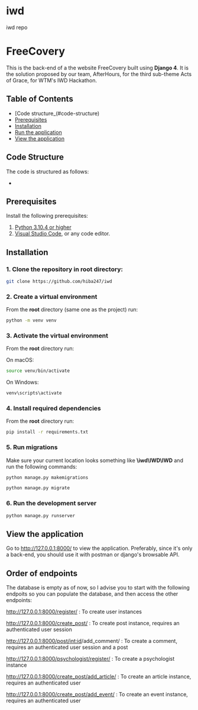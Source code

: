 # iwd
iwd repo
# FreeCovery

This is the back-end of a the website FreeCovery built using **Django 4**. It is the solution proposed by our team, AfterHours, for the third sub-theme Acts of Grace, for WTM's IWD Hackathon.



## Table of Contents 
- [Code structure_(#code-structure)
- [Prerequisites](#prerequisites)
- [Installation](#installation)
- [Run the application](#run-the-application)
- [View the application](#view-the-application)

## Code Structure

The code is structured as follows:

- 

## Prerequisites

Install the following prerequisites:

1. [Python 3.10.4 or higher](https://www.python.org/downloads/)
2. [Visual Studio Code](https://code.visualstudio.com/download), or any code editor.


## Installation
### 1. Clone the repository in root directory:
```bash
git clone https://github.com/hiba247/iwd
```

### 2. Create a virtual environment

From the **root** directory (same one as the project) run:

```bash
python -m venv venv
```

### 3. Activate the virtual environment

From the **root** directory run:

On macOS:

```bash
source venv/bin/activate
```

On Windows:

```bash
venv\scripts\activate
```

### 4. Install required dependencies

From the **root** directory run:

```bash
pip install -r requirements.txt
```

### 5. Run migrations

Make sure your current location looks something like **<your source>\iwd\IWD\IWD** and run the following commands:

```bash
python manage.py makemigrations
```
```bash
python manage.py migrate
```
### 6. Run the development server
```bash
python manage.py runserver
```

## View the application

Go to http://127.0.0.1:8000/ to view the application.
Preferably, since it's only a back-end, you should use it with postman or django's browsable API.

## Order of endpoints

The database is empty as of now, so I advise you to start with the following endpoits so you can populate the database, and then access the other endpoints:

http://127.0.0.1:8000/register/    : To create user instances

http://127.0.0.1:8000/create_post/   : To create post instance, requires an authenticated user session

http://127.0.0.1:8000/post/<int:id>/add_comment/   : To create a comment, requires an authenticated user session and a post

http://127.0.0.1:8000/psychologist/register/   : To create a psychologist instance

http://127.0.0.1:8000/create_post/add_article/    : To create an article instance, requires an authenticated user

http://127.0.0.1:8000/create_post/add_event/    : To create an event instance, requires an authenticated user
